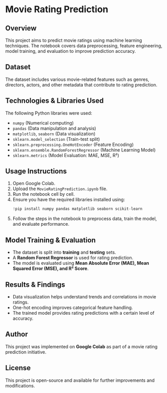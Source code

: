 # Movie Rating Prediction

## Overview
This project aims to predict movie ratings using machine learning techniques. The notebook covers data preprocessing, feature engineering, model training, and evaluation to improve prediction accuracy.

## Dataset
The dataset includes various movie-related features such as genres, directors, actors, and other metadata that contribute to rating prediction.

## Technologies & Libraries Used
The following Python libraries were used:

- `numpy` (Numerical computing)
- `pandas` (Data manipulation and analysis)
- `matplotlib`, `seaborn` (Data visualization)
- `sklearn.model_selection` (Train-test split)
- `sklearn.preprocessing.OneHotEncoder` (Feature Encoding)
- `sklearn.ensemble.RandomForestRegressor` (Machine Learning Model)
- `sklearn.metrics` (Model Evaluation: MAE, MSE, R²)

## Usage Instructions
1. Open Google Colab.
2. Upload the `MovieRatingPrediction.ipynb` file.
3. Run the notebook cell by cell.
4. Ensure you have the required libraries installed using:
   ```python
   !pip install numpy pandas matplotlib seaborn scikit-learn
   ```
5. Follow the steps in the notebook to preprocess data, train the model, and evaluate performance.

## Model Training & Evaluation
- The dataset is split into **training** and **testing** sets.
- A **Random Forest Regressor** is used for rating prediction.
- The model is evaluated using **Mean Absolute Error (MAE), Mean Squared Error (MSE), and R² Score**.

## Results & Findings
- Data visualization helps understand trends and correlations in movie ratings.
- One-hot encoding improves categorical feature handling.
- The trained model provides rating predictions with a certain level of accuracy.

## Author
This project was implemented on **Google Colab** as part of a movie rating prediction initiative.

## License
This project is open-source and available for further improvements and modifications.
